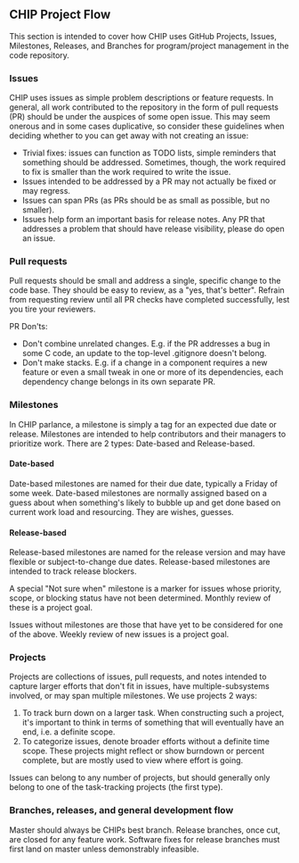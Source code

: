 ## CHIP Project Flow

This section is intended to cover how CHIP uses GitHub Projects, Issues,
Milestones, Releases, and Branches for program/project management in the code
repository.

### Issues

CHIP uses issues as simple problem descriptions or feature requests. In general,
all work contributed to the repository in the form of pull requests (PR) should
be under the auspices of some open issue. This may seem onerous and in some
cases duplicative, so consider these guidelines when deciding whether to you can
get away with not creating an issue:

-   Trivial fixes: issues can function as TODO lists, simple reminders that
    something should be addressed. Sometimes, though, the work required to fix
    is smaller than the work required to write the issue.
-   Issues intended to be addressed by a PR may not actually be fixed or may
    regress.
-   Issues can span PRs (as PRs should be as small as possible, but no smaller).
-   Issues help form an important basis for release notes. Any PR that addresses
    a problem that should have release visibility, please do open an issue.

### Pull requests

Pull requests should be small and address a single, specific change to the code
base. They should be easy to review, as a "yes, that's better". Refrain from
requesting review until all PR checks have completed successfully, lest you tire
your reviewers.

PR Don'ts:

-   Don't combine unrelated changes. E.g. if the PR addresses a bug in some C
    code, an update to the top-level .gitignore doesn't belong.
-   Don't make stacks. E.g. if a change in a component requires a new feature or
    even a small tweak in one or more of its dependencies, each dependency
    change belongs in its own separate PR.

### Milestones

In CHIP parlance, a milestone is simply a tag for an expected due date or
release. Milestones are intended to help contributors and their managers to
prioritize work. There are 2 types: Date-based and Release-based.

#### Date-based

Date-based milestones are named for their due date, typically a Friday of some
week. Date-based milestones are normally assigned based on a guess about when
something's likely to bubble up and get done based on current work load and
resourcing. They are wishes, guesses.

#### Release-based

Release-based milestones are named for the release version and may have flexible
or subject-to-change due dates. Release-based milestones are intended to track
release blockers.

A special "Not sure when" milestone is a marker for issues whose priority,
scope, or blocking status have not been determined. Monthly review of these is a
project goal.

Issues without milestones are those that have yet to be considered for one of
the above. Weekly review of new issues is a project goal.

### Projects

Projects are collections of issues, pull requests, and notes intended to capture
larger efforts that don't fit in issues, have multiple-subsystems involved, or
may span multiple milestones. We use projects 2 ways:

1. To track burn down on a larger task. When constructing such a project, it's
   important to think in terms of something that will eventually have an end,
   i.e. a definite scope.
2. To categorize issues, denote broader efforts without a definite time scope.
   These projects might reflect or show burndown or percent complete, but are
   mostly used to view where effort is going.

Issues can belong to any number of projects, but should generally only belong to
one of the task-tracking projects (the first type).

### Branches, releases, and general development flow

Master should always be CHIPs best branch. Release branches, once cut, are
closed for any feature work. Software fixes for release branches must first land
on master unless demonstrably infeasible.
